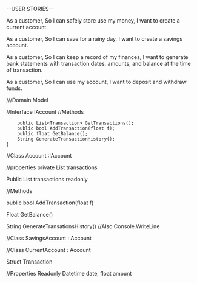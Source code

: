 --USER STORIES--

As a customer,
So I can safely store use my money,
I want to create a current account.

As a customer,
So I can save for a rainy day,
I want to create a savings account.

As a customer,
So I can keep a record of my finances,
I want to generate bank statements with transaction dates, amounts, and balance at the time of transaction.

As a customer,
So I can use my account,
I want to deposit and withdraw funds.


///Domain Model

//Interface IAccount
//Methods

        public List<Transaction> GetTransactions();
        public bool AddTransaction(float f);
        public float GetBalance();
        String GenerateTransactionHistory();
    }

//Class Account :IAccount

//properties
private List<Transactions> transactions

Public List<Transactions> transactions readonly


//Methods

public bool AddTransaction(float f) 


Float GetBalance()

String GenerateTransationsHistory() //Also Console.WriteLine





//Class SavingsAccount : Account

//Class CurrentAccount : Account


Struct Transaction

//Properties
Readonly
Datetime date, float amount